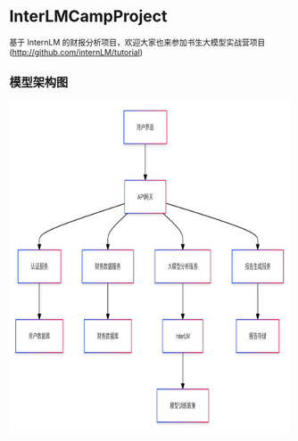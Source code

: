 # InterLMCampProject

基于 InternLM 的财报分析项目，欢迎大家也来参加书生大模型实战营项目(http://github.com/internLM/tutorial)

## 模型架构图

<img src="./imgs/architecture.png" height = 600px weight = 400px>
